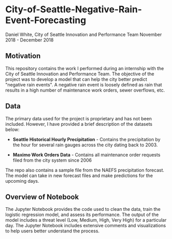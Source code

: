 # City-of-Seattle-Negative-Rain-Event-Forecasting
Daniel White, City of Seattle Innovation and Performance Team
November 2018 - December 2018

## Motivation

This repository contains the work I performed during an internship with the City of Seattle Innovation and Performance Team. The objective of the project was to develop a model that can help the city better predict "negative rain events". A negative rain event is loosely defined as rain that results in a high number of maintenance work orders, sewer overflows, etc.

## Data
The primary data used for the project is proprietary and has not been included. However, I have provided a brief description of the datasets below:

* **Seattle Historical Hourly Precipitation** - Contains the precipitation by the hour for several rain gauges across the city dating back to 2003.

* **Maximo Work Orders Data** - Contains all maintenance order requests filed from the city system since 2006

The repo also contains a sample file from the NAEFS precipitation forecast. The model can take in new forecast files and make predictions for the upcoming days.

## Overview of Notebook

The Jupyter Notebook provides the code used to clean the data, train the logistic regression model, and assess its performance. The output of the model includes a threat level (Low, Medium, High, Very High) for a particular day. The Jupyter Notebook includes extensive comments and visualizations to help users better understand the process. 